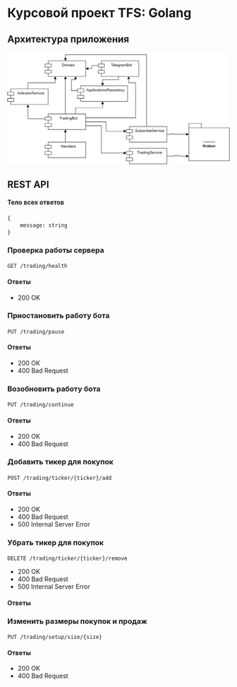 # Курсовой проект TFS: Golang

## Архитектура приложения

![modules](./img/modules.png)

## REST API

#### Тело всех ответов

```
{
    message: string
}
```

### Проверка работы сервера

`GET /trading/health`

#### Ответы

* 200 OK

### Приостановить работу бота

`PUT /trading/pause`

#### Ответы

* 200 OK
* 400 Bad Request

### Возобновить работу бота

`PUT /trading/continue`

#### Ответы

* 200 OK
* 400 Bad Request

### Добавить тикер для покупок

`POST /trading/ticker/{ticker}/add`

#### Ответы

* 200 OK
* 400 Bad Request
* 500 Internal Server Error

### Убрать тикер для покупок

`DELETE /trading/ticker/{ticker}/remove`

* 200 OK
* 400 Bad Request
* 500 Internal Server Error

#### Ответы

### Изменить размеры покупок и продаж

`PUT /trading/setup/size/{size}`

#### Ответы

* 200 OK
* 400 Bad Request
